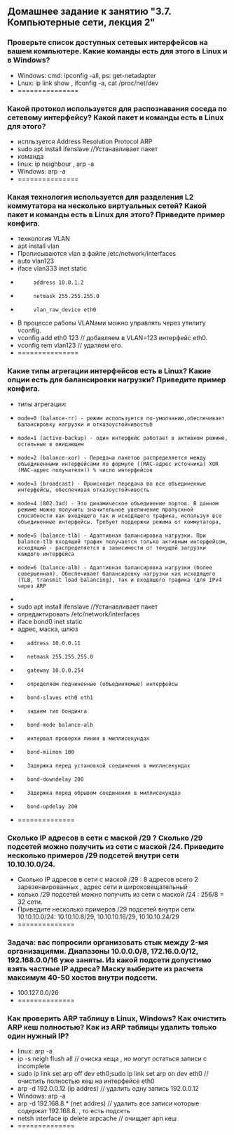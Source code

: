 ##  Домашнее задание к занятию "3.7. Компьютерные сети, лекция 2"
### Проверьте список доступных сетевых интерфейсов на вашем компьютере. Какие команды есть для этого в Linux и в Windows?
* Windows: cmd: ipconfig -all,  ps: get-netadapter
* Lnux: ip link show , ifconfig -a,  cat /proc/net/dev
* ===============
### Какой протокол используется для распознавания соседа по сетевому интерфейсу? Какой пакет и команды есть в Linux для этого?
* испльзуется  Address Resolution Protocol ARP 
*  sudo apt install ifenslave  //Устанавливает пакет
* команда 
*   linux:  ip neighbour ,  arp -a
*   Windows: arp -a
* ===============
### Какая технология используется для разделения L2 коммутатора на несколько виртуальных сетей? Какой пакет и команды есть в Linux для этого? Приведите пример конфига.
*  технология VLAN 
*  apt install vlan
*  Прописываются vlan в файле /etc/network/interfaces
*  auto vlan123
*  iface vlan333 inet static
*          address 10.0.1.2
*          netmask 255.255.255.0
*          vlan_raw_device eth0
*  В процессе работы VLANами можно управлять через утилиту vconfig. 
* vconfig add eth0 123    // добавляем в VLAN=123 интерфейс eth0.
* vconfig rem vlan123     // удаляем его.
* ===============
### Какие типы агрегации интерфейсов есть в Linux? Какие опции есть для балансировки нагрузки? Приведите пример конфига.
* типы агрегации:
*     mode=0 (balance-rr) - режим используется по-умолчанию,обеспечивает балансировку нагрузки и отказоустойчивостьб
*     mode=1 (active-backup) - один интерфейс работает в активном режиме, остальные в ожидающем
*     mode=2 (balance-xor) - Передача пакетов распределяется между объединенными интерфейсами по формуле ((MAC-адрес источника) XOR (MAC-адрес получателя)) % число интерфейсов
*     mode=3 (broadcast) - Происходит передача во все объединенные интерфейсы, обеспечивая отказоустойчивость
*     mode=4 (802.3ad) - Это динамическое объединение портов. В данном режиме можно получить значительное увеличение пропускной способности как входящего так и исходящего трафика, используя все объединенные интерфейсы. Требует поддержки режима от коммутатора,
*     mode=5 (balance-tlb) - Адаптивная балансировка нагрузки. При balance-tlb входящий трафик получается только активным интерфейсом, исходящий - распределяется в зависимости от текущей загрузки каждого интерфейса
*     mode=6 (balance-alb) - Адаптивная балансировка нагрузки (более совершенная). Обеспечивает балансировку нагрузки как исходящего (TLB, transmit load balancing), так и входящего трафика (для IPv4 через ARP
*    
* sudo apt install ifenslave  //Устанавливает пакет
* отредактировать /etc/network/interfaces
* iface bond0 inet static
*  адрес, маска, шлюз 
*        address 10.0.0.11
*        netmask 255.255.255.0
*        gateway 10.0.0.254
*        определяем подчиненные (объединяемые) интерфейсы
*        bond-slaves eth0 eth1
*        задаем тип бондинга
*        bond-mode balance-alb
*        интервал проверки линии в миллисекундах
*        bond-miimon 100
*        Задержка перед установкой соединения в миллисекундах
*        bond-downdelay 200
*        Задержка перед обрывом соединения в миллисекундах
*        bond-updelay 200
* ==============
### Сколько IP адресов в сети с маской /29 ? Сколько /29 подсетей можно получить из сети с маской /24. Приведите несколько примеров /29 подсетей внутри сети 10.10.10.0/24.
* Сколько IP адресов в сети с маской /29   : 8 адресов  всего 2 зарезенвированных , адрес сети и широковещательный
* колько /29 подсетей можно получить из сети с маской /24 : 256/8 = 32 сети.
*  Приведите несколько примеров /29 подсетей внутри сети 10.10.10.0/24:   10.10.10.8/29,  10.10.10.16/29, 10.10.10.24/29
* ==============
### Задача: вас попросили организовать стык между 2-мя организациями. Диапазоны 10.0.0.0/8, 172.16.0.0/12, 192.168.0.0/16 уже заняты. Из какой подсети допустимо взять частные IP адреса? Маску выберите из расчета максимум 40-50 хостов внутри подсети.
* 100.127.0.0/26
* ==============
### Как проверить ARP таблицу в Linux, Windows? Как очистить ARP кеш полностью? Как из ARP таблицы удалить только один нужный IP?
*  linux:  arp -a
*  ip -s neigh flush all  // очиска кеща , но могут остаться записи с incomplete
*   sudo ip link set arp off dev eth0;sudo ip link set arp on dev eth0  // очистить полностью кеш на интерфейсе eth0
*   arp -d 192.0.0.12 (ip addres) // удалить одну запись 192.0.0.12 
*   Windows: arp -a
*   arp -d 192.168.8.* (net addres) // удалить все записи которые содержат 192.168.8. , то есть подсеть
*   netsh interface ip delete arpcache // очищает арп кеш  
* ==============
